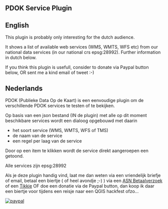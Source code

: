 PDOK Service Plugin
-------------------

English
-------

This plugin is probably only interesting for the dutch audience.

It shows a list of available web services (WMS, WMTS, WFS etc) from our
national data services (in our national crs epsg:28992).
Further information in dutch below.

If you think this plugin is usefull, consider to donate via Paypal button below, OR sent me a kind email of tweet :-)


Nederlands
----------

PDOK (Publieke Data Op de Kaart) is een eenvoudige plugin om de verschillende 
PDOK services te testen of te bekijken.

Op basis van een json bestand (IN de plugin) met alle op dit moment beschikbare
services wordt een dialoog opgebouwd met daarin 
- het soort service (WMS, WMTS, WFS of TMS)
- de naam van de service
- een regel per laag van de service

Door op een item te klikken wordt de service direkt aangeroepen een getoond.

Alle services zijn epsg:28992

Als je deze plugin handig vind, laat me dan weten via een vriendelijk briefje of email,
betaal een biertje ( of heel avondje ;-) ) via een [ASN Betaalverzoek](https://diensten.asnbank.nl/online/betaalverzoek/#/8283591-dxjwEFYOwRc82VlDnReguftGClv2xeQ7) of een [Tikkie](https://tikkie.me/pay/l1adcj37rf5te3mn3fe2) 
OF doe een donatie via de Paypal button, dan koop ik daar een biertje voor tijdens een reisje naar een QGIS hackfest ofzo...

[![paypal](https://www.paypalobjects.com/en_US/NL/i/btn/btn_donateCC_LG.gif)](https://www.paypal.com/cgi-bin/webscr?cmd=_donations&business=DZ8R5JPAW55CJ&currency_code=EUR&source=url)
